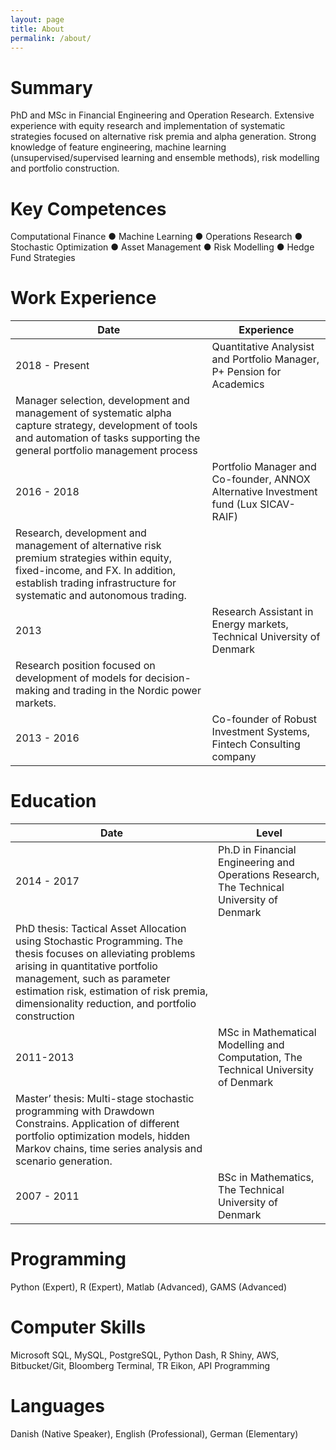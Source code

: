 ```yaml
---
layout: page
title: About
permalink: /about/
---
```

# Summary
PhD and MSc in Financial Engineering and Operation Research. Extensive experience with equity research and implementation of systematic strategies focused on alternative risk premia and alpha generation. Strong knowledge of feature engineering, machine learning (unsupervised/supervised learning and ensemble methods), risk modelling and portfolio construction.

# Key Competences
Computational Finance ● Machine Learning ● Operations Research ● Stochastic Optimization ● Asset Management ● Risk Modelling ● Hedge Fund Strategies


# Work Experience

Date | Experience
------------ | -------------
2018 - Present | Quantitative Analysist and Portfolio Manager, P+ Pension for Academics
 | Manager selection, development and management of systematic alpha capture strategy, development of tools and automation of tasks supporting the general portfolio management process
2016 - 2018 | Portfolio Manager and Co-founder, ANNOX Alternative Investment fund (Lux SICAV-RAIF) 
 | Research, development and management of alternative risk premium strategies within equity, fixed-income, and FX. In addition, establish trading infrastructure for systematic and autonomous trading.
2013 | Research Assistant in Energy markets, Technical University of Denmark
 | Research position focused on development of models for decision-making and trading in the Nordic power markets.
2013 - 2016 | Co-founder of Robust Investment Systems, Fintech Consulting company

# Education

Date | Level
------------ | -------------
2014 - 2017 | Ph.D in Financial Engineering and Operations Research, The Technical University of Denmark
 | PhD thesis: Tactical Asset Allocation using Stochastic Programming. The thesis focuses on alleviating problems arising in quantitative portfolio management, such as parameter estimation risk, estimation of risk premia, dimensionality reduction, and portfolio construction 
2011-2013 | MSc in Mathematical Modelling and Computation, The Technical University of Denmark
 | Master’ thesis: Multi-stage stochastic programming with Drawdown Constrains. Application of different portfolio optimization models, hidden Markov chains, time series analysis and scenario generation.
2007 - 2011 | BSc in Mathematics, The Technical University of Denmark

# Programming 
Python (Expert), R (Expert), Matlab (Advanced), GAMS (Advanced)

# Computer Skills
Microsoft SQL, MySQL, PostgreSQL, Python Dash, R Shiny, AWS, Bitbucket/Git, Bloomberg Terminal, TR Eikon, API Programming

# Languages 
Danish (Native Speaker), English (Professional), German (Elementary)

